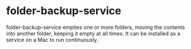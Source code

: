 # folder-backup-service
folder-backup-service empties one or more folders, moving the contents into another folder, keeping it empty at all times. It can be installed as a service on a Mac to run continuously.
